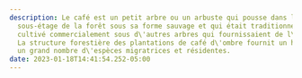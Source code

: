 ```yaml
---
description: Le café est un petit arbre ou un arbuste qui pousse dans le
  sous-étage de la forêt sous sa forme sauvage et qui était traditionnellement
  cultivé commercialement sous d\'autres arbres qui fournissaient de l\'ombre.
  La structure forestière des plantations de café d\'ombre fournit un habitat à
  un grand nombre d\'espèces migratrices et résidentes.
date: 2023-01-18T14:41:54.252-05:00
---
```

